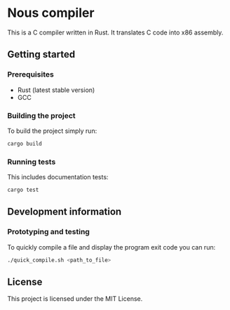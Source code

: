 # Nous compiler

This is a C compiler written in Rust. It translates C code 
into x86 assembly. 

## Getting started

### Prerequisites

- Rust (latest stable version)
- GCC

### Building the project

To build the project simply run: 

```sh 
cargo build
```

### Running tests

This includes documentation tests: 

```sh 
cargo test
```


## Development information 

### Prototyping and testing 

To quickly compile a file and display the program exit code you can run:

```sh 
./quick_compile.sh <path_to_file> 
```

## License

This project is licensed under the MIT License. 


